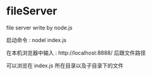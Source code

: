 fileServer
==========

file server write by node.js


启动命令 : nodel index.js

在本机浏览器中输入 : http://localhost:8888/ 后跟文件路径

可以浏览在 index.js 所在目录以及子目录下的文件